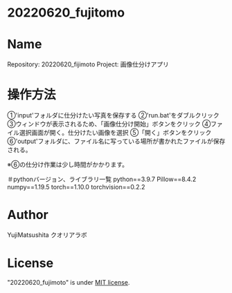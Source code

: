 # 20220620_fujitomo

# Name
Repository: 20220620_fijimoto
Project: 画像仕分けアプリ

# 操作方法
①'input'フォルダに仕分けたい写真を保存する
②'run.bat'をダブルクリック
③ウィンドウが表示されるため、「画像仕分け開始」ボタンをクリック
④ファイル選択画面が開く。仕分けたい画像を選択
⑤「開く」ボタンをクリック
⑥'output'フォルダに、ファイル名に写っている場所が書かれたファイルが保存される。

※⑥の仕分け作業は少し時間がかかります。

＃pythonバージョン、ライブラリ一覧
python==3.9.7
Pillow==8.4.2
numpy==1.19.5
torch==1.10.0
torchvision==0.2.2

# Author

YujiMatsushita
クオリアラボ

# License

"20220620_fujimoto" is under [MIT license](https://en.wikipedia.org/wiki/MIT_License).

